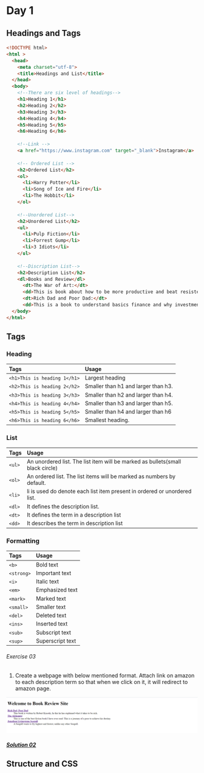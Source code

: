 # Day 1

## Headings and Tags
```html
<!DOCTYPE html>
<html >
  <head>
    <meta charset="utf-8">
    <title>Headings and List</title>
  </head>
  <body>
    <!--There are six level of headings-->
    <h1>Heading 1</h1>
    <h2>Heading 2</h2>
    <h3>Heading 3</h3>
    <h4>Heading 4</h4>
    <h5>Heading 5</h5>
    <h6>Heading 6</h6>

    <!--Link -->
    <a href="https://www.instagram.com" target="_blank">Instagram</a>

    <!-- Ordered List -->
    <h2>Ordered List</h2>
    <ol>
      <li>Harry Potter</li>
      <li>Song of Ice and Fire</li>
      <li>The Hobbit</li>
    </ol>

    <!--Unordered List-->
    <h2>Unordered List</h2>
    <ul>
      <li>Pulp Fiction</li>
      <li>Forrest Gump</li>
      <li>3 Idiots</li>
    </ul>

    <!--Discription List-->
    <h2>Description List</h2>
    <dl>Books and Review</dl>
      <dt>The War of Art:</dt>
      <dd>This is book about how to be more productive and beat resistence.</dd>
      <dt>Rich Dad and Poor Dad:</dt>
      <dd>This is a book to understand basics finance and why investment is important.</dd>
  </body>
</html>
```
## Tags
### Heading
|Tags                     | Usage                                               |
|:---                     |:---                                                 |
| `<h1>This is heading 1</h1>`|Largest heading|
| `<h2>This is heading 2</h2>`|Smaller than h1 and larger than h3.|
| `<h3>This is heading 3</h3>`|Smaller than h2 and larger than h4.|
| `<h4>This is heading 4</h4>`|Smaller than h3 and larger than h5.|
| `<h5>This is heading 5</h5>`|Smaller than h4 and larger than h6|
| `<h6>This is heading 6</h6>`|Smallest heading.|

### List
|Tags                     | Usage                                               |
|:---                     |:---                                                 |
|`<ul>` | An unordered list. The list item will be marked as bullets(small black circle) |
|`<ol>` | An ordered list. The list items will be marked as numbers by default.|
|`<li>` | li is used do denote each list item present in ordered or unordered list. |
|`<dl>` | It defines the description list. |
|`<dt>` | It defines the term in a description list  |
|`<dd>` | It describes the term in description list |

### Formatting
|Tags                     | Usage                                               |
|:---                     |:---                                                 |
|`<b>` |Bold text|
|    `<strong>`|Important text |
|    `<i>`|Italic text|
|    `<em>`|Emphasized text|
|    `<mark>`|Marked text|
|    `<small>`|Smaller text|
|    `<del>`|Deleted text|
|    `<ins>`|Inserted text|
|    `<sub>`|Subscript text|
|    `<sup>`|Superscript text|

###### Exercise 03
1. Create a webpage with below mentioned format. Attach link on amazon to each description term so that when we click on it,
it will redirect to amazon page.

<p>
  <img src="https://github.com/farzamalam/zero-to-one/blob/1de38d8dc0582b74e2853825b83648021dd2238a/Day%20%231/exercises/01/01.PNG" />
</P>

##### [Solution 02](exercises/01/index.html)
## Structure and CSS
